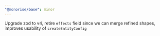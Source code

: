 ```yaml
---
"@monorise/base": minor
---
```


Upgrade zod to v4, retire `effects` field since we can merge refined shapes, improves usability of `createEntityConfig`
